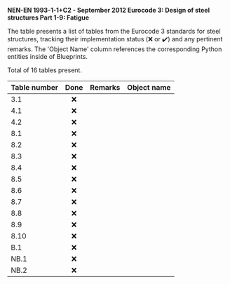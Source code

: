 **NEN-EN 1993-1-1+C2 - September 2012
Eurocode 3: Design of steel structures
Part 1-9: Fatigue**

The table presents a list of tables from the Eurocode 3 standards for steel structures, tracking their implementation status (:x: or :heavy_check_mark:)
and any pertinent remarks. The 'Object Name' column references the corresponding Python entities inside of Blueprints.

Total of 16 tables present.

| Table number | Done | Remarks | Object name |
|:-------------|:----:|:--------|:------------|
| 3.1          | :x:  |         |             |
| 4.1          | :x:  |         |             |
| 4.2          | :x:  |         |             |
| 8.1          | :x:  |         |             |
| 8.2          | :x:  |         |             |
| 8.3          | :x:  |         |             |
| 8.4          | :x:  |         |             |
| 8.5          | :x:  |         |             |
| 8.6          | :x:  |         |             |
| 8.7          | :x:  |         |             |
| 8.8          | :x:  |         |             |
| 8.9          | :x:  |         |             |
| 8.10         | :x:  |         |             |
| B.1          | :x:  |         |             |
| NB.1         | :x:  |         |             |
| NB.2         | :x:  |         |             |
